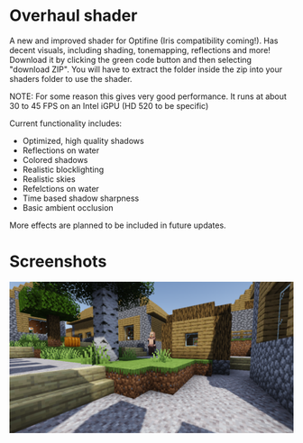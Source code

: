 # Overhaul shader
A new and improved shader for Optifine (Iris compatibility coming!). Has decent visuals, including shading, tonemapping, reflections and more!
Download it by clicking the green code button and then selecting "download ZIP". You will have to extract the folder inside the zip into your shaders folder to use the shader.

NOTE: For some reason this gives very good performance. It runs at about 30 to 45 FPS on an Intel iGPU (HD 520 to be specific)

Current functionality includes:
- Optimized, high quality shadows
- Reflections on water
- Colored shadows
- Realistic blocklighting
- Realistic skies
- Refelctions on water
- Time based shadow sharpness
- Basic ambient occlusion

More effects are planned to be included in future updates.

# Screenshots

![screenshot](./1.png)
